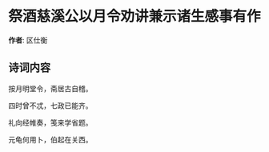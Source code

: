 # 祭酒慈溪公以月令劝讲兼示诸生感事有作

**作者**: 区仕衡

## 诗词内容

按月明堂令，斋居古自稽。

四时曾不忒，七政已能齐。

礼向经帷奏，笺来学省题。

元龟何用卜，伯起在关西。

